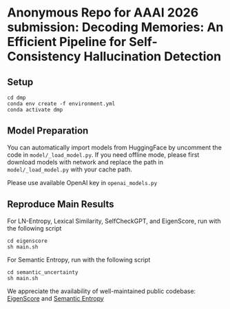 # Anonymous Repo for AAAI 2026 submission: Decoding Memories: An Efficient Pipeline for Self-Consistency Hallucination Detection

## Setup
```
cd dmp
conda env create -f environment.yml
conda activate dmp
```

## Model Preparation

You can automatically import models from HuggingFace by uncomment the code in `model/_load_model.py`. If you need offline mode, please first download models with network and replace the path in `model/_load_model.py` with your cache path.

Please use available OpenAI key in `openai_models.py`

## Reproduce Main Results

For LN-Entropy, Lexical Similarity, SelfCheckGPT, and EigenScore, run with the following script
```
cd eigenscore
sh main.sh
```

For Semantic Entropy, run with the following script
```
cd semantic_uncertainty
sh main.sh
```

We appreciate the availability of well-maintained public codebase: [EigenScore](https://github.com/D2I-ai/eigenscore) and [Semantic Entropy](https://github.com/jlko/semantic_uncertainty)
